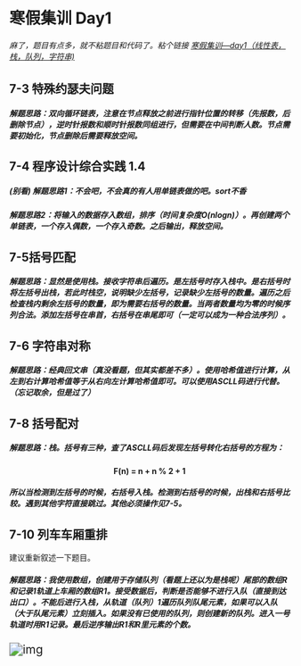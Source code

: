 # 寒假集训 Day1

###### 麻了，题目有点多，就不粘题目和代码了。粘个链接 [寒假集训—day1（线性表，栈，队列，字符串)](https://pintia.cn/problem-sets/1473834940000935936)

## 7-3 特殊约瑟夫问题

##### 解题思路：双向循环链表，注意在节点释放之前进行指针位置的转移（先报数，后删除节点），逆时针报数和顺时针报数同组进行，但需要在中间判断人数。节点需要初始化，节点删除后需要释放空间。

## 7-4 程序设计综合实践 1.4

##### (别看) 解题思路1：不会吧，不会真的有人用单链表做的吧。sort不香

##### 解题思路2：将输入的数据存入数组，排序（时间复杂度O(nlogn)）。再创建两个单链表，一个存入偶数，一个存入奇数。之后输出，释放空间。

## 7-5括号匹配

##### 解题思路：显然是使用栈。接收字符串后遍历。是左括号时存入栈中。是右括号时将左括号出栈，若此时栈空，说明缺少左括号，记录缺少左括号的数量。遍历之后检查栈内剩余左括号的数量，即为需要右括号的数量。当两者数量均为零的时候序列合法。添加左括号在串首，右括号在串尾即可（一定可以成为一种合法序列）。

## 7-6 字符串对称 

##### 解题思路：经典回文串（真没看题，但其实都差不多）。使用哈希值进行计算，从左到右计算哈希值等于从右向左计算哈希值即可。可以使用ASCLL码进行代替。（忘记取余，但是过了）

## 7-8 括号配对

##### 解题思路：栈。括号有三种，查了ASCLL码后发现左括号转化右括号的方程为：

#### <center>F(n) = n + n % 2 + 1 </center>

##### 所以当检测到左括号的时候，右括号入栈。检测到右括号的时候，出栈和右括号比较。遇到其他字符直接跳过。其他必须操作见7-5。

## 7-10 列车车厢重排 

建议重新叙述一下题目。

##### 解题思路：我使用数组，创建用于存储队列（看题上还以为是栈呢）尾部的数组R和记录1轨道上车厢的数组R1。接受数据后，判断是否能够不进行入队（直接到达出口）。不能后进行入栈，从轨道（队列）1遍历队列队尾元素，如果可以入队（大于队尾元素）立刻插入。如果没有已使用的队列，则创建新的队列。进入一号轨道时用R1记录。最后逆序输出R1和R里元素的个数。

<img src="https://imgconvert.csdnimg.cn/aHR0cHM6Ly9pbWFnZXMucHRhdXNlcmNvbnRlbnQuY29tLzE4OA" alt="img" style="zoom:150%;" />

